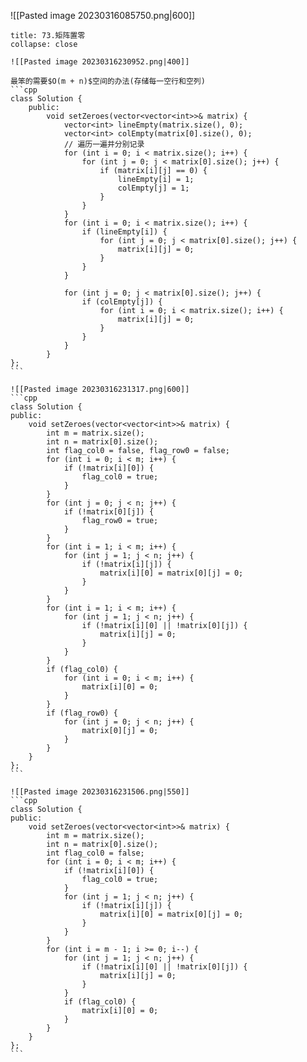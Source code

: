 
![[Pasted image 20230316085750.png|600]]

`````ad-check
title: 73.矩阵置零
collapse: close

![[Pasted image 20230316230952.png|400]]

最笨的需要$O(m + n)$空间的办法(存储每一空行和空列)
```cpp 
class Solution {
	public:
	    void setZeroes(vector<vector<int>>& matrix) {
	        vector<int> lineEmpty(matrix.size(), 0);
	        vector<int> colEmpty(matrix[0].size(), 0);
	        // 遍历一遍并分别记录
	        for (int i = 0; i < matrix.size(); i++) {
	            for (int j = 0; j < matrix[0].size(); j++) {
	                if (matrix[i][j] == 0) {
	                    lineEmpty[i] = 1;
	                    colEmpty[j] = 1;
	                }
	            }
	        }
	        for (int i = 0; i < matrix.size(); i++) {
	            if (lineEmpty[i]) {
	                for (int j = 0; j < matrix[0].size(); j++) {
	                    matrix[i][j] = 0;
	                }
	            }
	        }
	
	        for (int j = 0; j < matrix[0].size(); j++) {
	            if (colEmpty[j]) {
	                for (int i = 0; i < matrix.size(); i++) {
	                    matrix[i][j] = 0;
	                }
	            }
	        }
	    }
};
```

![[Pasted image 20230316231317.png|600]]
```cpp 
class Solution {
public:
    void setZeroes(vector<vector<int>>& matrix) {
        int m = matrix.size();
        int n = matrix[0].size();
        int flag_col0 = false, flag_row0 = false;
        for (int i = 0; i < m; i++) {
            if (!matrix[i][0]) {
                flag_col0 = true;
            }
        }
        for (int j = 0; j < n; j++) {
            if (!matrix[0][j]) {
                flag_row0 = true;
            }
        }
        for (int i = 1; i < m; i++) {
            for (int j = 1; j < n; j++) {
                if (!matrix[i][j]) {
                    matrix[i][0] = matrix[0][j] = 0;
                }
            }
        }
        for (int i = 1; i < m; i++) {
            for (int j = 1; j < n; j++) {
                if (!matrix[i][0] || !matrix[0][j]) {
                    matrix[i][j] = 0;
                }
            }
        }
        if (flag_col0) {
            for (int i = 0; i < m; i++) {
                matrix[i][0] = 0;
            }
        }
        if (flag_row0) {
            for (int j = 0; j < n; j++) {
                matrix[0][j] = 0;
            }
        }
    }
};
```

![[Pasted image 20230316231506.png|550]]
```cpp 
class Solution {
public:
    void setZeroes(vector<vector<int>>& matrix) {
        int m = matrix.size();
        int n = matrix[0].size();
        int flag_col0 = false;
        for (int i = 0; i < m; i++) {
            if (!matrix[i][0]) {
                flag_col0 = true;
            }
            for (int j = 1; j < n; j++) {
                if (!matrix[i][j]) {
                    matrix[i][0] = matrix[0][j] = 0;
                }
            }
        }
        for (int i = m - 1; i >= 0; i--) {
            for (int j = 1; j < n; j++) {
                if (!matrix[i][0] || !matrix[0][j]) {
                    matrix[i][j] = 0;
                }
            }
            if (flag_col0) {
                matrix[i][0] = 0;
            }
        }
    }
};
```

`````
